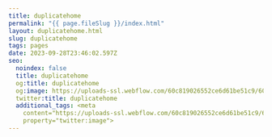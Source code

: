 ```yaml
---
title: duplicatehome
permalink: "{{ page.fileSlug }}/index.html"
layout: duplicatehome.html
slug: duplicatehome
tags: pages
date: 2023-09-28T23:46:02.597Z
seo:
  noindex: false
  title: duplicatehome
  og:title: duplicatehome
  og:image: https://uploads-ssl.webflow.com/60c819026552ce6d61be51c9/60c9e6b7e0cff7792ebcb435_Social.jpg
  twitter:title: duplicatehome
  additional_tags: <meta
    content="https://uploads-ssl.webflow.com/60c819026552ce6d61be51c9/60c9e6b7e0cff7792ebcb435_Social.jpg"
    property="twitter:image">
---
```

